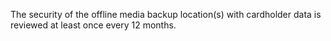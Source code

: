 The security of the offline media backup location(s) with cardholder data is reviewed at least once every 12 months.

